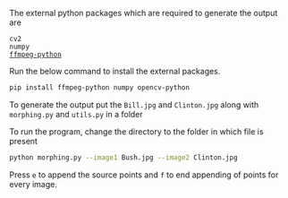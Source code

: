 The external python packages which are required to generate the output are 

`cv2`<br/>
`numpy`<br/>
[`ffmpeg-python`](https://github.com/kkroening/ffmpeg-python)<br/>


Run the below command to install the external packages.
```bash
pip install ffmpeg-python numpy opencv-python
```

To generate the output put the `Bill.jpg` and `Clinton.jpg` along with `morphing.py` and `utils.py` in a folder

To run the program, change the directory to the folder in which file is present 

```bash
python morphing.py --image1 Bush.jpg --image2 Clinton.jpg
```

Press `e` to append the source points and `f` to end appending of points for every image. 